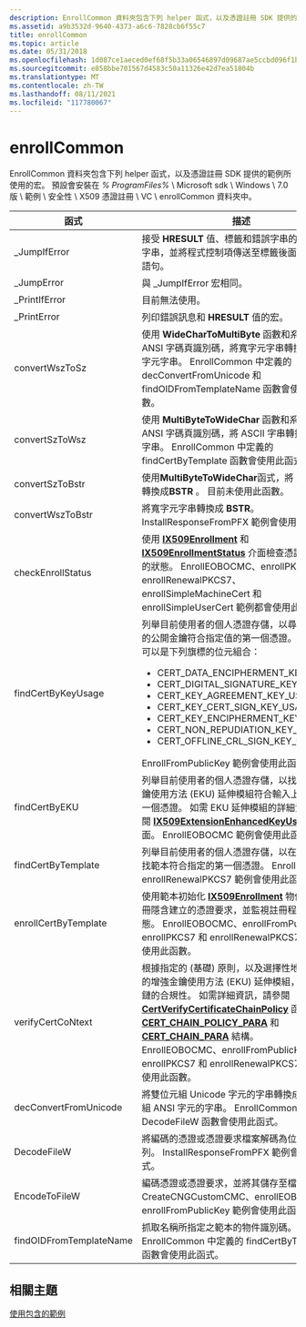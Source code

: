 ```yaml
---
description: EnrollCommon 資料夾包含下列 helper 函式，以及憑證註冊 SDK 提供的範例所使用的宏。
ms.assetid: a9b3532d-9640-4373-a6c6-7828cb6f55c7
title: enrollCommon
ms.topic: article
ms.date: 05/31/2018
ms.openlocfilehash: 1d087ce1aeced0ef68f5b33a06546897d09687ae5ccbd096f1bb34552d0a4a10
ms.sourcegitcommit: e858bbe701567d4583c50a11326e42d7ea51804b
ms.translationtype: MT
ms.contentlocale: zh-TW
ms.lasthandoff: 08/11/2021
ms.locfileid: "117780067"
---
```

# <a name="enrollcommon"></a>enrollCommon

EnrollCommon 資料夾包含下列 helper 函式，以及憑證註冊 SDK 提供的範例所使用的宏。 預設會安裝在 *% ProgramFiles%* \\ Microsoft sdk \\ Windows \\ 7.0 版 \\ 範例 \\ 安全性 \\ X509 憑證註冊 \\ VC \\ enrollCommon 資料夾中。



<table>
<colgroup>
<col style="width: 50%" />
<col style="width: 50%" />
</colgroup>
<thead>
<tr class="header">
<th>函式</th>
<th>描述</th>
</tr>
</thead>
<tbody>
<tr class="odd">
<td>_JumpIfError</td>
<td>接受 <strong>HRESULT</strong> 值、標籤和錯誤字串的宏會列印字串，並將程式控制項傳送至標籤後面的第一個語句。</td>
</tr>
<tr class="even">
<td>_JumpError</td>
<td>與 _JumpIfError 宏相同。</td>
</tr>
<tr class="odd">
<td>_PrintIfError</td>
<td>目前無法使用。</td>
</tr>
<tr class="even">
<td>_PrintError</td>
<td>列印錯誤訊息和 <strong>HRESULT</strong> 值的宏。</td>
</tr>
<tr class="odd">
<td>convertWszToSz</td>
<td>使用 <strong>WideCharToMultiByte</strong> 函數和系統目前的 ANSI 字碼頁識別碼，將寬字元字串轉換成 ASCII 字元字串。 EnrollCommon 中定義的 decConvertFromUnicode 和 findOIDFromTemplateName 函數會使用這個函數。</td>
</tr>
<tr class="even">
<td>convertSzToWsz</td>
<td>使用 <strong>MultiByteToWideChar</strong> 函數和系統目前的 ANSI 字碼頁識別碼，將 ASCII 字串轉換成寬字元字串。 EnrollCommon 中定義的 findCertByTemplate 函數會使用此函式。</td>
</tr>
<tr class="odd">
<td>convertSzToBstr</td>
<td>使用<strong>MultiByteToWideChar</strong>函式，將 ASCII 字串轉換成<strong>BSTR</strong> 。 目前未使用此函數。</td>
</tr>
<tr class="even">
<td>convertWszToBstr</td>
<td>將寬字元字串轉換成 <strong>BSTR</strong>。 InstallResponseFromPFX 範例會使用此函式。</td>
</tr>
<tr class="odd">
<td>checkEnrollStatus</td>
<td>使用 <a href="/windows/desktop/api/CertEnroll/nn-certenroll-ix509enrollment"><strong>IX509Enrollment</strong></a> 和 <a href="/windows/desktop/api/CertEnroll/nn-certenroll-ix509enrollmentstatus"><strong>IX509EnrollmentStatus</strong></a> 介面檢查憑證註冊程式的狀態。 EnrollEOBOCMC、enrollPKCS7、enrollRenewalPKCS7、enrollSimpleMachineCert 和 enrollSimpleUserCert 範例都會使用此函數。</td>
</tr>
<tr class="even">
<td>findCertByKeyUsage</td>
<td>列舉目前使用者的個人憑證存儲，以尋找要使用的公開金鑰符合指定值的第一個憑證。 指定的值可以是下列旗標的位元組合：
<ul>
<li>CERT_DATA_ENCIPHERMENT_KEY_USAGE</li>
<li>CERT_DIGITAL_SIGNATURE_KEY_USAGE</li>
<li>CERT_KEY_AGREEMENT_KEY_USAGE</li>
<li>CERT_KEY_CERT_SIGN_KEY_USAGE</li>
<li>CERT_KEY_ENCIPHERMENT_KEY_USAGE</li>
<li>CERT_NON_REPUDIATION_KEY_USAGE</li>
<li>CERT_OFFLINE_CRL_SIGN_KEY_USAGE</li>
</ul>
EnrollFromPublicKey 範例會使用此函式。<br/></td>
</tr>
<tr class="odd">
<td>findCertByEKU</td>
<td>列舉目前使用者的個人憑證存儲，以找出增強金鑰使用方法 (EKU) 延伸模組符合輸入上指定的第一個憑證。 如需 EKU 延伸模組的詳細資訊，請參閱 <a href="/windows/desktop/api/CertEnroll/nn-certenroll-ix509extensionenhancedkeyusage"><strong>IX509ExtensionEnhancedKeyUsage</strong></a> 介面。 EnrollEOBOCMC 範例會使用此函式。</td>
</tr>
<tr class="even">
<td>findCertByTemplate</td>
<td>列舉目前使用者的個人憑證存儲，以在輸入時尋找範本符合指定的第一個憑證。 EnrollPKCS7 和 enrollRenewalPKCS7 範例會使用此函數。</td>
</tr>
<tr class="odd">
<td>enrollCertByTemplate</td>
<td>使用範本初始化 <a href="/windows/desktop/api/CertEnroll/nn-certenroll-ix509enrollment"><strong>IX509Enrollment</strong></a> 物件、嘗試註冊隱含建立的憑證要求，並監視註冊程式的狀態。 EnrollEOBOCMC、enrollFromPublicKey、enrollPKCS7 和 enrollRenewalPKCS7 範例都會使用此函數。</td>
</tr>
<tr class="even">
<td>verifyCertCoNtext</td>
<td>根據指定的 (基礎) 原則，以及選擇性地針對指定的增強金鑰使用方法 (EKU) 延伸模組，驗證憑證鏈的合規性。 如需詳細資訊，請參閱 <a href="/windows/desktop/api/wincrypt/nf-wincrypt-certverifycertificatechainpolicy"><strong>CertVerifyCertificateChainPolicy</strong></a> 函式和 <a href="/windows/desktop/api/wincrypt/ns-wincrypt-cert_chain_policy_para"><strong>CERT_CHAIN_POLICY_PARA</strong></a> 和 <a href="/windows/desktop/api/wincrypt/ns-wincrypt-cert_chain_para"><strong>CERT_CHAIN_PARA</strong></a> 結構。 EnrollEOBOCMC、enrollFromPublicKey、enrollPKCS7 和 enrollRenewalPKCS7 範例都會使用此函數。</td>
</tr>
<tr class="odd">
<td>decConvertFromUnicode</td>
<td>將雙位元組 Unicode 字元的字串轉換成單一位元組 ANSI 字元的字串。 EnrollCommon 中定義的 DecodeFileW 函數會使用此函式。</td>
</tr>
<tr class="even">
<td>DecodeFileW</td>
<td>將編碼的憑證或憑證要求檔案解碼為位元組陣列。 InstallResponseFromPFX 範例會使用此函式。</td>
</tr>
<tr class="odd">
<td>EncodeToFileW</td>
<td>編碼憑證或憑證要求，並將其儲存至檔案。 CreateCNGCustomCMC、enrollEOBOCMC 和 enrollFromPublicKey 範例會使用此函式。</td>
</tr>
<tr class="even">
<td>findOIDFromTemplateName</td>
<td>抓取名稱所指定之範本的物件識別碼。 EnrollCommon 中定義的 findCertByTemplate 函數會使用此函式。</td>
</tr>
</tbody>
</table>



 

## <a name="related-topics"></a>相關主題

<dl> <dt>

[使用包含的範例](using-the-included-samples.md)
</dt> </dl>

 

